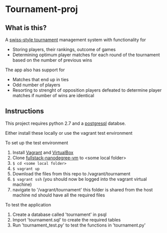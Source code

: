 # Tournament-proj

## What is this?
A [swiss-style tournament]() management system with functionality for

 - Storing players, their rankings, outcome of games
 - Determining optimum player matches for each round of the tournament based on the number of previous wins

The app also has support for
  
  - Matches that end up in ties
  - Odd number of players
  - Resorting to strenght of opposition players defeated to determine player matches if number of wins are identical 

## Instructions
This project requires python 2.7 and a [postgresql](http://www.postgresql.org/) databse.

Either install these locally or use the vagrant test environment

To set up the test environment 

1. Install [Vagrant](https://www.vagrantup.com/) and [VirtualBox](https://www.virtualbox.org/)
1. Clone [fullstack-nanodegree-vm](https://github.com/udacity/fullstack-nanodegree-vm) to \<some local folder\>
1. `$ cd <some local folder>`
1. `$ vagrant up`
1. Download the files from this repo to <some local folder>/vagrant/tournament
1. `$ vagrant ssh` (you should now be logged into the vagrant virtual machine)
1. navigate to '/vagrant/tournament' this folder is shared from the host machine nd should have all the required files


To test the application

1. Create a database called 'tournament' in psql
1. Import 'tournament.sql' to create the required tables 
1. Run 'tournament_test.py' to test the functions in 'tournament.py'
